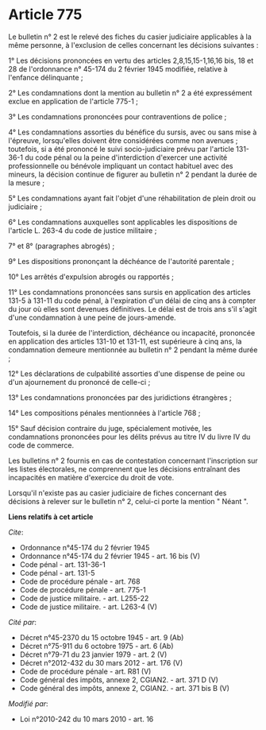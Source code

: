 # Article 775

Le bulletin n° 2 est le relevé des fiches du casier judiciaire applicables à la même personne, à l'exclusion de celles
concernant les décisions suivantes : 

1° Les décisions prononcées en vertu des articles 2,8,15,15-1,16,16 bis, 18 et 28 de l'ordonnance n° 45-174 du 2 février 1945
modifiée, relative à l'enfance délinquante ; 

2° Les condamnations dont la mention au bulletin n° 2 a été expressément exclue en application de l'article 775-1 ; 

3° Les condamnations prononcées pour contraventions de police ; 

4° Les condamnations assorties du bénéfice du sursis, avec ou sans mise à l'épreuve, lorsqu'elles doivent être considérées
comme non avenues ; toutefois, si a été prononcé le suivi socio-judiciaire prévu par l'article 131-36-1 du code pénal ou la
peine d'interdiction d'exercer une activité professionnelle ou bénévole impliquant un contact habituel avec des mineurs, la
décision continue de figurer au bulletin n° 2 pendant la durée de la mesure ; 

5° Les condamnations ayant fait l'objet d'une réhabilitation de plein droit ou judiciaire ; 

6° Les condamnations auxquelles sont applicables les dispositions de l'article L. 263-4 du code de justice militaire ; 

7° et 8° (paragraphes abrogés) ; 

9° Les dispositions prononçant la déchéance de l'autorité parentale ; 

10° Les arrêtés d'expulsion abrogés ou rapportés ; 

11° Les condamnations prononcées sans sursis en application des articles 131-5 à 131-11 du code pénal, à l'expiration d'un
délai de cinq ans à compter du jour où elles sont devenues définitives. Le délai est de trois ans s'il s'agit d'une
condamnation à une peine de jours-amende. 

Toutefois, si la durée de l'interdiction, déchéance ou incapacité, prononcée en application des articles 131-10 et 131-11,
est supérieure à cinq ans, la condamnation demeure mentionnée au bulletin n° 2 pendant la même durée ; 

12° Les déclarations de culpabilité assorties d'une dispense de peine ou d'un ajournement du prononcé de celle-ci ; 

13° Les condamnations prononcées par des juridictions étrangères ; 

14° Les compositions pénales mentionnées à l'article 768 ; 

15° Sauf décision contraire du juge, spécialement motivée, les condamnations prononcées pour les délits prévus au titre IV du
livre IV du code de commerce. 

Les bulletins n° 2 fournis en cas de contestation concernant l'inscription sur les listes électorales, ne comprennent que les
décisions entraînant des incapacités en matière d'exercice du droit de vote. 

Lorsqu'il n'existe pas au casier judiciaire de fiches concernant des décisions à relever sur le bulletin n° 2, celui-ci porte
la mention " Néant ".

**Liens relatifs à cet article**

_Cite_:

  - Ordonnance n°45-174 du 2 février 1945
  - Ordonnance n°45-174 du 2 février 1945 - art. 16 bis (V)
  - Code pénal - art. 131-36-1
  - Code pénal - art. 131-5
  - Code de procédure pénale - art. 768
  - Code de procédure pénale - art. 775-1
  - Code de justice militaire. - art. L255-22
  - Code de justice militaire. - art. L263-4 (V)

_Cité par_:

  - Décret n°45-2370 du 15 octobre 1945 - art. 9 (Ab)
  - Décret n°75-911 du 6 octobre 1975 - art. 6 (Ab)
  - Décret n°79-71 du 23 janvier 1979 - art. 2 (V)
  - Décret n°2012-432 du 30 mars 2012 - art. 176 (V)
  - Code de procédure pénale - art. R81 (V)
  - Code général des impôts, annexe 2, CGIAN2. - art. 371 D (V)
  - Code général des impôts, annexe 2, CGIAN2. - art. 371 bis B (V)

_Modifié par_:

  - Loi n°2010-242 du 10 mars 2010 - art. 16
